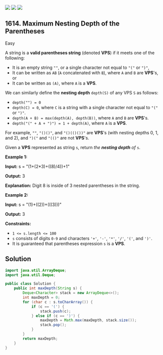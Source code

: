 [![](https://img.shields.io/github/stars/javadev/LeetCode-in-Java?label=Stars&style=flat-square)](https://github.com/javadev/LeetCode-in-Java)
[![](https://img.shields.io/github/forks/javadev/LeetCode-in-Java?label=Fork%20me%20on%20GitHub%20&style=flat-square)](https://github.com/javadev/LeetCode-in-Java/fork)
[![](https://img.shields.io/badge/-LeetCode%20in%20Kotlin-blue?style=flat-square)](https://github.com/javadev/LeetCode-in-Kotlin)

## 1614\. Maximum Nesting Depth of the Parentheses

Easy

A string is a **valid parentheses string** (denoted **VPS**) if it meets one of the following:

*   It is an empty string `""`, or a single character not equal to `"("` or `")"`,
*   It can be written as `AB` (`A` concatenated with `B`), where `A` and `B` are **VPS**'s, or
*   It can be written as `(A)`, where `A` is a **VPS**.

We can similarly define the **nesting depth** `depth(S)` of any VPS `S` as follows:

*   `depth("") = 0`
*   `depth(C) = 0`, where `C` is a string with a single character not equal to `"("` or `")"`.
*   `depth(A + B) = max(depth(A), depth(B))`, where `A` and `B` are **VPS**'s.
*   `depth("(" + A + ")") = 1 + depth(A)`, where `A` is a **VPS**.

For example, `""`, `"()()"`, and `"()(()())"` are **VPS**'s (with nesting depths 0, 1, and 2), and `")("` and `"(()"` are not **VPS**'s.

Given a **VPS** represented as string `s`, return _the **nesting depth** of_ `s`.

**Example 1:**

**Input:** s = "(1+(2\*3)+((8)/4))+1"

**Output:** 3

**Explanation:** Digit 8 is inside of 3 nested parentheses in the string.

**Example 2:**

**Input:** s = "(1)+((2))+(((3)))"

**Output:** 3

**Constraints:**

*   `1 <= s.length <= 100`
*   `s` consists of digits `0-9` and characters `'+'`, `'-'`, `'*'`, `'/'`, `'('`, and `')'`.
*   It is guaranteed that parentheses expression `s` is a **VPS**.

## Solution

```java
import java.util.ArrayDeque;
import java.util.Deque;

public class Solution {
    public int maxDepth(String s) {
        Deque<Character> stack = new ArrayDeque<>();
        int maxDepth = 0;
        for (char c : s.toCharArray()) {
            if (c == '(') {
                stack.push(c);
            } else if (c == ')') {
                maxDepth = Math.max(maxDepth, stack.size());
                stack.pop();
            }
        }
        return maxDepth;
    }
}
```